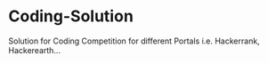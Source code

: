 # Coding-Solution
Solution for Coding Competition for different Portals i.e. Hackerrank, Hackerearth...
